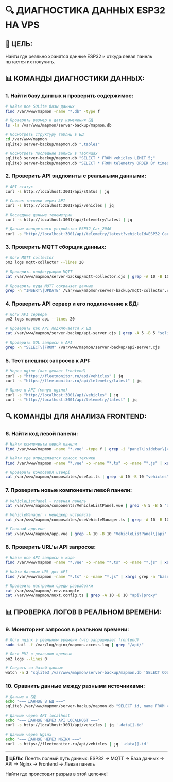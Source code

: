 # 🔍 ДИАГНОСТИКА ДАННЫХ ESP32 НА VPS

## 🎯 **ЦЕЛЬ:**
Найти где реально хранятся данные ESP32 и откуда левая панель пытается их получить.

## 📊 **КОМАНДЫ ДИАГНОСТИКИ ДАННЫХ:**

### **1. Найти базу данных и проверить содержимое:**
```bash
# Найти все SQLite базы данных
find /var/www/mapmon -name "*.db" -type f

# Проверить размер и дату изменения БД
ls -la /var/www/mapmon/server-backup/mapmon.db

# Посмотреть структуру таблиц в БД
cd /var/www/mapmon
sqlite3 server-backup/mapmon.db ".tables"

# Посмотреть последние записи в таблицах
sqlite3 server-backup/mapmon.db "SELECT * FROM vehicles LIMIT 5;"
sqlite3 server-backup/mapmon.db "SELECT * FROM telemetry ORDER BY timestamp DESC LIMIT 10;"
```

### **2. Проверить API эндпоинты с реальными данными:**
```bash
# API статус
curl -s http://localhost:3001/api/status | jq

# Список техники через API
curl -s http://localhost:3001/api/vehicles | jq

# Последние данные телеметрии
curl -s http://localhost:3001/api/telemetry/latest | jq

# Данные конкретного устройства ESP32_Car_2046
curl -s "http://localhost:3001/api/telemetry/latest?vehicleId=ESP32_Car_2046" | jq
```

### **3. Проверить MQTT сборщик данных:**
```bash
# Логи MQTT collector
pm2 logs mqtt-collector --lines 20

# Проверить конфигурацию MQTT
cat /var/www/mapmon/server-backup/mqtt-collector.cjs | grep -A 10 -B 10 "ESP32"

# Проверить куда MQTT сохраняет данные
grep -n "INSERT\|UPDATE" /var/www/mapmon/server-backup/mqtt-collector.cjs
```

### **4. Проверить API сервер и его подключение к БД:**
```bash
# Логи API сервера
pm2 logs mapmon-api --lines 20

# Проверить как API подключается к БД
cat /var/www/mapmon/server-backup/api-server.cjs | grep -A 5 -B 5 "sqlite\|database"

# Проверить SQL запросы в API
grep -n "SELECT\|FROM" /var/www/mapmon/server-backup/api-server.cjs
```

### **5. Тест внешних запросов к API:**
```bash
# Через nginx (как делает frontend)
curl -s "https://fleetmonitor.ru/api/vehicles" | jq
curl -s "https://fleetmonitor.ru/api/telemetry/latest" | jq

# Прямо к API (минуя nginx)
curl -s "http://localhost:3001/api/vehicles" | jq
curl -s "http://localhost:3001/api/telemetry/latest" | jq
```

## 🔍 **КОМАНДЫ ДЛЯ АНАЛИЗА FRONTEND:**

### **6. Найти код левой панели:**
```bash
# Найти компоненты левой панели
find /var/www/mapmon -name "*.vue" -type f | grep -i "panel\|sidebar\|vehicle"

# Найти где определяется список техники
find /var/www/mapmon -name "*.vue" -o -name "*.ts" -o -name "*.js" | xargs grep -l "vehicles\|техник"

# Проверить композабл useApi
cat /var/www/mapmon/composables/useApi.ts | grep -A 10 -B 10 "vehicles"
```

### **7. Проверить новые компоненты левой панели:**
```bash
# VehicleListPanel - главная панель
cat /var/www/mapmon/components/VehicleListPanel.vue | grep -A 5 -B 5 "api\|fetch\|vehicles"

# VehicleManager - менеджер устройств  
cat /var/www/mapmon/composables/useVehicleManager.ts | grep -A 10 -B 10 "api\|fetch"

# Главный app.vue
cat /var/www/mapmon/app.vue | grep -A 10 -B 10 "VehicleListPanel\|api"
```

### **8. Проверить URL'ы API запросов:**
```bash
# Найти все API запросы в коде
find /var/www/mapmon -name "*.vue" -o -name "*.ts" -o -name "*.js" | xargs grep -n "'/api/" 

# Найти базовые URL для API
find /var/www/mapmon -name "*.ts" -o -name "*.js" | xargs grep -n "baseURL\|BASE_URL\|apiUrl"

# Проверить настройки среды разработки
cat /var/www/mapmon/.env.example
cat /var/www/mapmon/nuxt.config.ts | grep -A 10 -B 10 "api\|proxy"
```

## 📊 **ПРОВЕРКА ЛОГОВ В РЕАЛЬНОМ ВРЕМЕНИ:**

### **9. Мониторинг запросов в реальном времени:**
```bash
# Логи nginx в реальном времени (что запрашивает frontend)
sudo tail -f /var/log/nginx/mapmon.access.log | grep "/api/"

# Логи PM2 в реальном времени
pm2 logs --lines 0

# Следить за базой данных
watch -n 2 "sqlite3 /var/www/mapmon/server-backup/mapmon.db 'SELECT COUNT(*) FROM vehicles; SELECT COUNT(*) FROM telemetry;'"
```

### **10. Сравнить данные между разными источниками:**
```bash
# Данные в БД
echo "=== ДАННЫЕ В БД ==="
sqlite3 /var/www/mapmon/server-backup/mapmon.db "SELECT id, name FROM vehicles;"

# Данные через API localhost
echo "=== ДАННЫЕ ЧЕРЕЗ API LOCALHOST ==="
curl -s http://localhost:3001/api/vehicles | jq '.data[].id'

# Данные через Nginx
echo "=== ДАННЫЕ ЧЕРЕЗ NGINX ==="
curl -s https://fleetmonitor.ru/api/vehicles | jq '.data[].id'
```

---

**🎯 ЦЕЛЬ:** Понять полный путь данных:
ESP32 → MQTT → База данных → API → Nginx → Frontend → Левая панель

Найти где происходит разрыв в этой цепочке!